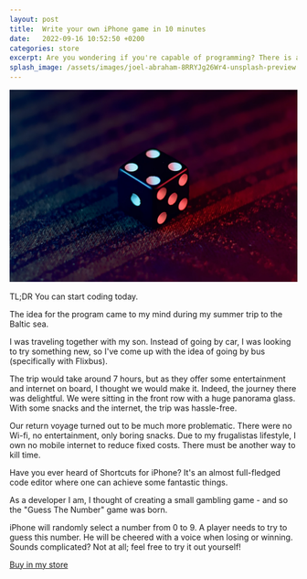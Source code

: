 ```yaml
---
layout: post
title:  Write your own iPhone game in 10 minutes
date:   2022-09-16 10:52:50 +0200
categories: store
excerpt: Are you wondering if you're capable of programming? There is an easy way to figure it out.
splash_image: /assets/images/joel-abraham-8RRYJg26Wr4-unsplash-preview.jpg
---
```

![Dice](/assets/images/joel-abraham-8RRYJg26Wr4-unsplash.jpg)

TL;DR
You can start coding today.

The idea for the program came to my mind during my summer trip to the Baltic sea. 

I was traveling together with my son. Instead of going by car, I was looking to try something new, so I've come up with the idea of going by bus (specifically with Flixbus). 

The trip would take around 7 hours, but as they offer some entertainment and internet on board, I thought we would make it. Indeed, the journey there was delightful. We were sitting in the front row with a huge panorama glass. With some snacks and the internet, the trip was hassle-free.

Our return voyage turned out to be much more problematic. There were no Wi-fi, no entertainment, only boring snacks. Due to my frugalistas lifestyle, I own no mobile internet to reduce fixed costs. There must be another way to kill time.

Have you ever heard of Shortcuts for iPhone? It's an almost full-fledged code editor where one can achieve some fantastic things. 

As a developer I am, I thought of creating a small gambling game - and so the "Guess The Number" game was born. 

iPhone will randomly select a number from 0 to 9. A player needs to try to guess this number. He will be cheered with a voice when losing or winning.
Sounds complicated? Not at all; feel free to try it out yourself!

<script src="https://gumroad.com/js/gumroad.js"></script>
<a class="gumroad-button" href="https://ninilab.gumroad.com/l/dcwak">Buy in my store</a>
